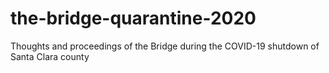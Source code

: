 # the-bridge-quarantine-2020
Thoughts and proceedings of the Bridge during the COVID-19 shutdown of Santa Clara county
